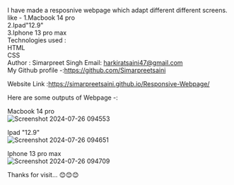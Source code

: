 I have made a resposnive webpage which adapt different different screens.<br>
like - 1.Macbook 14 pro<br>
       2.Ipad"12.9"<br>
       3.Iphone 13 pro max<br>
Technologies used :<br>
HTML<br>
CSS<br>
Author : Simarpreet Singh Email: harkiratsaini47@gmail.com<br>
My Github profile -:https://github.com/Simarpreetsaini<br>

Website Link :https://simarpreetsaini.github.io/Responsive-Webpage/

Here are some outputs of Webpage -:

Macbook 14 pro<br>
![Screenshot 2024-07-26 094553](https://github.com/user-attachments/assets/96eaa61b-d6e7-4afa-8f0f-91cfc08415cc)

Ipad "12.9"<br>
![Screenshot 2024-07-26 094651](https://github.com/user-attachments/assets/e859b0ba-8001-4d96-aaee-6bc175182e5b)

Iphone 13 pro max<br>
![Screenshot 2024-07-26 094709](https://github.com/user-attachments/assets/e2a301c1-0cd0-4d11-970f-5c940b513e67)


Thanks for visit... 😊😊😊


